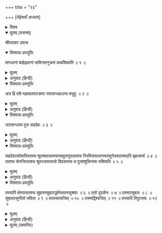 +++
title = "२३"

+++
[तेईसवाँ अध्याय]



<details><summary>विषय</summary>

मगधवंशका वर्णन
</details>


<details open><summary>मूलम् (वचनम्)</summary>

श्रीपराशर उवाच
</details>

<details open><summary>विश्वास-प्रस्तुतिः</summary>

मागधानां बार्हद्रथानां भाविनामनुक्रमं कथयिष्यामि ॥ १ ॥
</details>

<details><summary>मूलम्</summary>

मागधानां बार्हद्रथानां भाविनामनुक्रमं कथयिष्यामि ॥ १ ॥
</details>

<details><summary>अनुवाद (हिन्दी)</summary>

श्रीपराशरजी बोले—अब मैं मगधदेशीय बृहद्रथकी भावी सन्तानका अनुक्रमसे वर्णन करूँगा ॥ १ ॥
</details>

<details open><summary>विश्वास-प्रस्तुतिः</summary>

अत्र हि वंशे महाबलपराक्रमा जरासन्धप्रधाना बभूवुः ॥ २ ॥
</details>

<details><summary>मूलम्</summary>

अत्र हि वंशे महाबलपराक्रमा जरासन्धप्रधाना बभूवुः ॥ २ ॥
</details>

<details><summary>अनुवाद (हिन्दी)</summary>

इस वंशमें महाबलवान् और पराक्रमी जरासन्ध आदि राजागण प्रधान थे ॥ २ ॥
</details>

<details open><summary>विश्वास-प्रस्तुतिः</summary>

जरासन्धस्य पुत्रः सहदेवः ॥ ३ ॥
</details>

<details><summary>मूलम्</summary>

जरासन्धस्य पुत्रः सहदेवः ॥ ३ ॥
</details>

<details><summary>अनुवाद (हिन्दी)</summary>

जरासन्धका पुत्र सहदेव है ॥ ३ ॥
</details>

<details open><summary>विश्वास-प्रस्तुतिः</summary>

सहदेवात्सोमापिस्तस्य श्रुतश्रवास्तस्याप्ययुतायुस्ततश्च निरमित्रस्तत्तनयस्सुनेत्रस्तस्मादपि बृहत्कर्मा ॥ ४ ॥ ततश्च सेनजित्ततश्च श्रुतञ्जयस्ततो विप्रस्तस्य च पुत्रश्शुचिनामा भविष्यति ॥ ५ ॥
</details>

<details><summary>मूलम्</summary>

सहदेवात्सोमापिस्तस्य श्रुतश्रवास्तस्याप्ययुतायुस्ततश्च निरमित्रस्तत्तनयस्सुनेत्रस्तस्मादपि बृहत्कर्मा ॥ ४ ॥ ततश्च सेनजित्ततश्च श्रुतञ्जयस्ततो विप्रस्तस्य च पुत्रश्शुचिनामा भविष्यति ॥ ५ ॥
</details>

<details><summary>अनुवाद (हिन्दी)</summary>

सहदेवके सोमापि नामक पुत्र होगा, सोमापिके श्रुतश्रवा, श्रुतश्रवाके अयुतायु, अयुतायुके निरमित्र, निरमित्रके सुनेत्र, सुनेत्रके बृहत्कर्मा, बृहत्कर्माके सेनजित् , सेनजित् के श्रुतंजय, श्रुतंजयके विप्र तथा विप्रके शुचि नामक एक पुत्र होगा ॥ ४-५ ॥
</details>

<details open><summary>विश्वास-प्रस्तुतिः</summary>

तस्यापि क्षेम्यस्ततश्च सुव्रतस्सुव्रताद्धर्मस्ततस्सुश्रवाः ॥ ६ ॥ ततो दृढसेनः ॥ ७ ॥ तस्मात्सुबलः ॥ ८ ॥ सुबलात्सुनीतो भविता ॥ ९ ॥ ततस्सत्यजित् ॥ १० ॥ तस्माद्विश्वजित् ॥ ११ ॥ तस्यापि रिपुञ्जयः ॥ १२ ॥
</details>

<details><summary>मूलम्</summary>

तस्यापि क्षेम्यस्ततश्च सुव्रतस्सुव्रताद्धर्मस्ततस्सुश्रवाः ॥ ६ ॥ ततो दृढसेनः ॥ ७ ॥ तस्मात्सुबलः ॥ ८ ॥ सुबलात्सुनीतो भविता ॥ ९ ॥ ततस्सत्यजित् ॥ १० ॥ तस्माद्विश्वजित् ॥ ११ ॥ तस्यापि रिपुञ्जयः ॥ १२ ॥
</details>

<details><summary>अनुवाद (हिन्दी)</summary>

शुचिके क्षेम्य, क्षेम्यके सुव्रत, सुव्रतके धर्म, धर्मके सुश्रवा, सुश्रवाके दृढसेन, दृढसेनके सुबल, सुबलके सुनीत, सुनीतके सत्यजित् , सत्यजित् के विश्वजित् और विश्वजित् के रिपुंजयका जन्म होगा ॥ ६—१२ ॥  
इत्येते बार्हद्रथा भूपतयो वर्षसहस्रमेकं भविष्यन्ति ॥ १३ ॥  
इस प्रकारसे बृहद्रथवंशीय राजागण एक सहस्र वर्षपर्यन्त मगधमें शासन करेंगे ॥ १३ ॥
</details>

<details><summary>मूलम् (समाप्तिः)</summary>

इति श्रीविष्णुपुराणे चतुर्थेंऽशे त्रयोविंशोऽध्यायः ॥ २३ ॥
</details>
